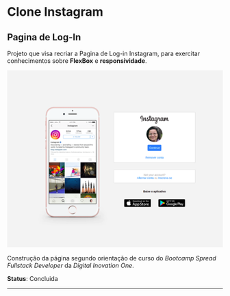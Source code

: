 # **Clone Instagram**

## **Pagina de Log-In**
Projeto que visa recriar a Pagina de Log-in Instagram, para exercitar conhecimentos sobre **FlexBox** e **responsividade**.

![](/images/preview-login.png)

Construção da página segundo orientação de curso do *Bootcamp Spread Fullstack Developer* da *Digital Inovation One*.

**Status**: Concluida

**************
